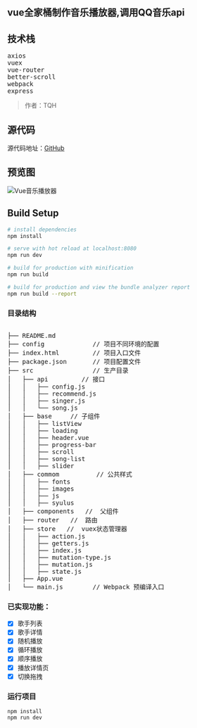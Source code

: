 ## vue全家桶制作音乐播放器,调用QQ音乐api
## 技术栈
<pre>
axios
vuex
vue-router
better-scroll
webpack
express
</pre>
> 作者：TQH
## 源代码
源代码地址：[GitHub](./static/music.gif)  
## 预览图
![Vue音乐播放器]()
## Build Setup

``` bash
# install dependencies
npm install

# serve with hot reload at localhost:8080
npm run dev

# build for production with minification
npm run build

# build for production and view the bundle analyzer report
npm run build --report
```
### 目录结构
<pre>

├── README.md           
├── config             // 项目不同环境的配置
├── index.html         // 项目入口文件
├── package.json       // 项目配置文件
├── src                // 生产目录
│   ├── api         // 接口
│   │	├── config.js
│   │	├── recommend.js
│   │	├── singer.js
│   │	└── song.js
│   ├── base     // 子组件
│   │	├── listView
│   │	├── loading
│   │	├── header.vue
│   │	├── progress-bar
│   │	├── scroll
│   │	├── song-list
│   │	├── slider
│   ├── commom          // 公共样式
│   │	├── fonts
│   │	├── images
│   │	├── js
│   │	├── syulus
│   ├── components   //  父组件
│   ├── router   //  路由
│   ├── store   //  vuex状态管理器
│   │	├── action.js
│   │	├── getters.js
│   │	├── index.js
│   │	├── mutation-type.js
│   │	├── mutation.js
│   │	├── state.js
│   ├── App.vue        
│   └── main.js        // Webpack 预编译入口
</pre>
### 已实现功能：

- [x]   歌手列表
- [x]   歌手详情
- [x]   随机播放
- [x]   循环播放
- [x]   顺序播放
- [x]   播放详情页
- [x]   切换拖拽

### 运行项目
```
npm install
npm run dev
```
